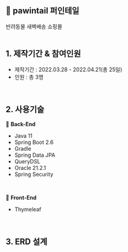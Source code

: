 ## 📌 pawintail 퍼인테일
반려동물 새벽배송 쇼핑몰
<br>
<br>

## 1. 제작기간 & 참여인원
- 제작기간 : 2022.03.28 - 2022.04.21(총 25일)
- 인원 : 총 3명
<br>

## 2. 사용기술
📎 <b>Back-End</b>
- Java 11
- Spring Boot 2.6
- Gradle
- Spring Data JPA
- QueryDSL
- Oracle 21.2.1
- Spring Security
<br>

📎 <b>Front-End</b>
- Thymeleaf
<br>

## 3. ERD 설계

<br>
